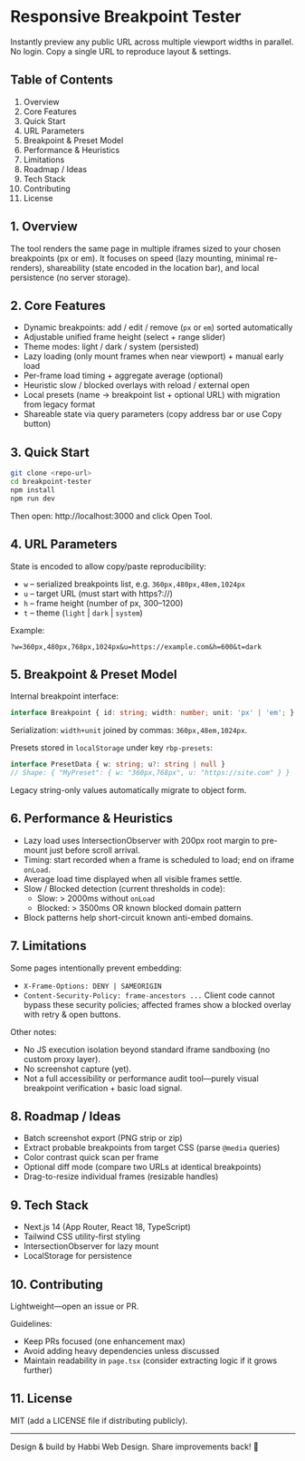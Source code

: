 # Responsive Breakpoint Tester

Instantly preview any public URL across multiple viewport widths in parallel. No login. Copy a single URL to reproduce layout & settings.

## Table of Contents
1. Overview
2. Core Features
3. Quick Start
4. URL Parameters
5. Breakpoint & Preset Model
6. Performance & Heuristics
7. Limitations
8. Roadmap / Ideas
9. Tech Stack
10. Contributing
11. License

## 1. Overview
The tool renders the same page in multiple iframes sized to your chosen breakpoints (px or em). It focuses on speed (lazy mounting, minimal re-renders), shareability (state encoded in the location bar), and local persistence (no server storage).

## 2. Core Features
- Dynamic breakpoints: add / edit / remove (`px` or `em`) sorted automatically
- Adjustable unified frame height (select + range slider)
- Theme modes: light / dark / system (persisted)
- Lazy loading (only mount frames when near viewport) + manual early load
- Per-frame load timing + aggregate average (optional)
- Heuristic slow / blocked overlays with reload / external open
- Local presets (name -> breakpoint list + optional URL) with migration from legacy format
- Shareable state via query parameters (copy address bar or use Copy button)

## 3. Quick Start
```bash
git clone <repo-url>
cd breakpoint-tester
npm install
npm run dev
```
Then open: http://localhost:3000 and click Open Tool.

## 4. URL Parameters
State is encoded to allow copy/paste reproducibility:
- `w` – serialized breakpoints list, e.g. `360px,480px,48em,1024px`
- `u` – target URL (must start with https?://)
- `h` – frame height (number of px, 300–1200)
- `t` – theme (`light` | `dark` | `system`)

Example:
```
?w=360px,480px,768px,1024px&u=https://example.com&h=600&t=dark
```

## 5. Breakpoint & Preset Model
Internal breakpoint interface:
```ts
interface Breakpoint { id: string; width: number; unit: 'px' | 'em'; }
```
Serialization: `width+unit` joined by commas: `360px,48em,1024px`.

Presets stored in `localStorage` under key `rbp-presets`:
```ts
interface PresetData { w: string; u?: string | null }
// Shape: { "MyPreset": { w: "360px,768px", u: "https://site.com" } }
```
Legacy string-only values automatically migrate to object form.

## 6. Performance & Heuristics
- Lazy load uses IntersectionObserver with 200px root margin to pre-mount just before scroll arrival.
- Timing: start recorded when a frame is scheduled to load; end on iframe `onLoad`.
- Average load time displayed when all visible frames settle.
- Slow / Blocked detection (current thresholds in code):
	- Slow: > 2000ms without `onLoad`
	- Blocked: > 3500ms OR known blocked domain pattern
- Block patterns help short-circuit known anti-embed domains.

## 7. Limitations
Some pages intentionally prevent embedding:
- `X-Frame-Options: DENY | SAMEORIGIN`
- `Content-Security-Policy: frame-ancestors ...`
Client code cannot bypass these security policies; affected frames show a blocked overlay with retry & open buttons.

Other notes:
- No JS execution isolation beyond standard iframe sandboxing (no custom proxy layer).
- No screenshot capture (yet).
- Not a full accessibility or performance audit tool—purely visual breakpoint verification + basic load signal.

## 8. Roadmap / Ideas
- Batch screenshot export (PNG strip or zip)
- Extract probable breakpoints from target CSS (parse `@media` queries)
- Color contrast quick scan per frame
- Optional diff mode (compare two URLs at identical breakpoints)
- Drag-to-resize individual frames (resizable handles)

## 9. Tech Stack
- Next.js 14 (App Router, React 18, TypeScript)
- Tailwind CSS utility-first styling
- IntersectionObserver for lazy mount
- LocalStorage for persistence

## 10. Contributing
Lightweight—open an issue or PR.

Guidelines:
- Keep PRs focused (one enhancement max)
- Avoid adding heavy dependencies unless discussed
- Maintain readability in `page.tsx` (consider extracting logic if it grows further)

## 11. License
MIT (add a LICENSE file if distributing publicly).

---
Design & build by Habbi Web Design. Share improvements back! 🚀
